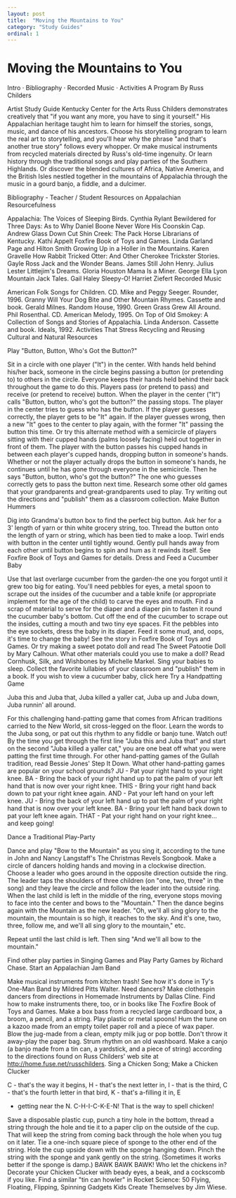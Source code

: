 ```yaml
---
layout: post
title:  "Moving the Mountains to You"
category: "Study Guides"
ordinal: 1
---
```


# Moving the Mountains to You

Intro · Bibliography · Recorded Music · Activities
A Program By Russ Childers

Artist Study Guide Kentucky Center for the Arts Russ Childers demonstrates
creatively that "if you want any more, you have to sing it yourself." His
Appalachian heritage taught him to learn for himself the stories, songs, music,
and dance of his ancestors. Choose his storytelling program to learn the real
art to storytelling, and you'll hear why the phrase "and that's another true
story" follows every whopper. Or make musical instruments from recycled
materials directed by Russ's old-time ingenuity. Or learn history through the
traditional songs and play parties of the Southern Highlands. Or discover the
blended cultures of Africa, Native America, and the British Isles nestled
together in the mountains of Appalachia through the music in a gourd banjo, a
fiddle, and a dulcimer.

Bibliography - Teacher / Student Resources on Appalachian Resourcefulness

Appalachia: The Voices of Sleeping Birds. Cynthia Rylant Bewildered for Three
Days: As to Why Daniel Boone Never Wore His Coonskin Cap. Andrew Glass Down Cut
Shin Creek: The Pack Horse Librarians of Kentucky. Kathi Appelt Foxfire Book of
Toys and Games. Linda Garland Page and Hilton Smith Growing Up in a Holler in
the Mountains. Karen Gravelle How Rabbit Tricked Otter: And Other Cherokee
Trickster Stories. Gayle Ross Jack and the Wonder Beans. James Still John Henry.
Julius Lester Littlejim's Dreams. Gloria Houston Mama Is a Miner. George Ella
Lyon Mountain Jack Tales. Gail Haley Sleepy-O! Harriet Ziefert Recorded Music

American Folk Songs for Children. CD. Mike and Peggy Seeger. Rounder, 1996.
Granny Will Your Dog Bite and Other Mountain Rhymes. Cassette and book. Gerald
Milnes. Random House, 1990. Green Grass Grew All Around. Phil Rosenthal. CD.
American Melody, 1995. On Top of Old Smokey: A Collection of Songs and Stories
of Appalachia. Linda Anderson. Cassette and book. Ideals, 1992. Activities That
Stress Recycling and Reusing Cultural and Natural Resources

Play "Button, Button, Who's Got the Button?"

Sit in a circle with one player ("It") in the center. With hands held behind
his/her back, someone in the circle begins passing a button (or pretending to)
to others in the circle. Everyone keeps their hands held behind their back
throughout the game to do this. Players pass (or pretend to pass) and receive
(or pretend to receive) button. When the player in the center ("It") calls
"Button, button, who's got the button?" the passing stops. The player in the
center tries to guess who has the button. If the player guesses correctly, the
player gets to be "It" again. If the player guesses wrong, then a new "It" goes
to the center to play again, with the former "It" passing the button this time.
Or try this alternate method with a semicircle of players sitting with their
cupped hands (palms loosely facing) held out together in front of them. The
player with the button passes his cupped hands in between each player's cupped
hands, dropping button in someone's hands. Whether or not the player actually
drops the button in someone's hands, he continues until he has gone through
everyone in the semicircle. Then he says "Button, button, who's got the button?"
The one who guesses correctly gets to pass the button next time. Research some
other old games that your grandparents and great-grandparents used to play. Try
writing out the directions and "publish" them as a classroom collection. Make
Button Hummers

Dig into Grandma's button box to find the perfect big button. Ask her for a 3'
length of yarn or thin white grocery string, too. Thread the button onto the
length of yarn or string, which has been tied to make a loop. Twirl ends with
button in the center until tightly wound. Gently pull hands away from each other
until button begins to spin and hum as it rewinds itself. See Foxfire Book of
Toys and Games for details. Dress and Feed a Cucumber Baby

Use that last overlarge cucumber from the garden-the one you forgot until it
grew too big for eating. You'll need pebbles for eyes, a metal spoon to scrape
out the insides of the cucumber and a table knife (or appropriate implement for
the age of the child) to carve the eyes and mouth. Find a scrap of material to
serve for the diaper and a diaper pin to fasten it round the cucumber baby's
bottom. Cut off the end of the cucumber to scrape out the insides, cutting a
mouth and two tiny eye spaces. Fit the pebbles into the eye sockets, dress the
baby in its diaper. Feed it some mud, and, oops, it's time to change the baby!
See the story in Foxfire Book of Toys and Games. Or try making a sweet potato
doll and read The Sweet Patootie Doll by Mary Calhoun. What other materials
could you use to make a doll? Read Cornhusk, Silk, and Wishbones by Michelle
Markel. Sing your babies to sleep. Collect the favorite lullabies of your
classroom and "publish" them in a book. If you wish to view a cucumber baby,
click here Try a Handpatting Game

Juba this and Juba that, Juba killed a yaller cat, Juba up and Juba down, Juba
runnin' all around.

For this challenging hand-patting game that comes from African traditions
carried to the New World, sit cross-legged on the floor. Learn the words to the
Juba song, or pat out this rhythm to any fiddle or banjo tune. Watch out! By the
time you get through the first line "Juba this and Juba that" and start on the
second "Juba killed a yaller cat," you are one beat off what you were patting
the first time through. For other hand-patting games of the Gullah tradition,
read Bessie Jones' Step It Down. What other hand-patting games are popular on
your school grounds? JU - Pat your right hand to your right knee. BA - Bring the
back of your right hand up to pat the palm of your left hand that is now over
your right knee. THIS - Bring your right hand back down to pat your right knee
again. AND - Pat your left hand on your left knee. JU - Bring the back of your
left hand up to pat the palm of your right hand that is now over your left knee.
BA - Bring your left hand back down to pat your left knee again. THAT - Pat your
right hand on your right knee... and keep going!

Dance a Traditional Play-Party

Dance and play "Bow to the Mountain" as you sing it, according to the tune in
John and Nancy Langstaff's The Christmas Revels Songbook. Make a circle of
dancers holding hands and moving in a clockwise direction. Choose a leader who
goes around in the opposite direction outside the ring. The leader taps the
shoulders of three children (on "one, two, three" in the song) and they leave
the circle and follow the leader into the outside ring. When the last child is
left in the middle of the ring, everyone stops moving to face into the center
and bows to the "Mountain." Then the dance begins again with the Mountain as the
new leader. "Oh, we'll all sing glory to the mountain, the mountain is so high,
it reaches to the sky. And it's one, two, three, follow me, and we'll all sing
glory to the mountain," etc.

Repeat until the last child is left. Then sing "And we'll all bow to the
mountain."

Find other play parties in Singing Games and Play Party Games by Richard Chase.
Start an Appalachian Jam Band

Make musical instruments from kitchen trash! See how it's done in Ty's One-Man
Band by Mildred Pitts Walter. Need dancers? Make clothespin dancers from
directions in Homemade Instruments by Dallas Cline. Find how to make instruments
there, too, or in books like The Foxfire Book of Toys and Games. Make a box bass
from a recycled large cardboard box, a broom, a pencil, and a string. Play
plastic or metal spoons! Hum the tune on a kazoo made from an empty toilet paper
roll and a piece of wax paper. Blow the jug-made from a clean, empty milk jug or
pop bottle. Don't throw it away-play the paper bag. Strum rhythm on an old
washboard. Make a canjo (a banjo made from a tin can, a yardstick, and a piece
of string) according to the directions found on Russ Childers' web site at
http://home.fuse.net/russchilders. Sing a Chicken Song; Make a Chicken Clucker

C - that's the way it begins, H - that's the next letter in, I - that is the
third, C - that's the fourth letter in that bird, K - that's a-filling it in, E
- getting near the N. C-H-I-C-K-E-N! That is the way to spell chicken!

Save a disposable plastic cup, punch a tiny hole in the bottom, thread a string
through the hole and tie it to a paper clip on the outside of the cup. That will
keep the string from coming back through the hole when you tug on it later. Tie
a one-inch square piece of sponge to the other end of the string. Hole the cup
upside down with the sponge hanging down. Pinch the string with the sponge and
yank gently on the string. (Sometimes it works better if the sponge is damp.)
BAWK BAWK BAWK! Who let the chickens in? Decorate your Chicken Clucker with
beady eyes, a beak, and a cockscomb if you like. Find a similar "tin can howler"
in Rocket Science: 50 Flying, Floating, Flipping, Spinning Gadgets Kids Create
Themselves by Jim Wiese.
